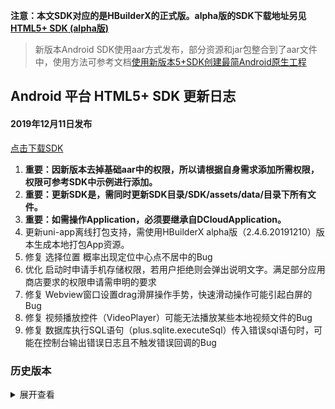 **注意：本文SDK对应的是HBuilderX的正式版。alpha版的SDK下载地址另见[HTML5+ SDK (alpha版)](https://ask.dcloud.net.cn/article/35968)**

> 新版本Android SDK使用aar方式发布，部分资源和jar包整合到了aar文件中，使用方法可参考文档[使用新版本5+SDK创建最简Android原生工程](http://ask.dcloud.net.cn/article/13232)

## Android 平台 HTML5+ SDK 更新日志

#### 2019年12月11日发布
[点击下载SDK](http://download.dcloud.net.cn/Android-SDK@2.4.6.71983_20191211.zip)

1. **重要：因新版本去掉基础aar中的权限，所以请根据自身需求添加所需权限，权限可参考SDK中示例进行添加。**
2. **重要：更新SDK是，需同时更新SDK目录/SDK/assets/data/目录下所有文件。**
3. **重要：如需操作Application，必须要继承自DCloudApplication。**
1. 更新uni-app离线打包支持，需使用HBuilderX alpha版（2.4.6.20191210）版本生成本地打包App资源。
2.  修复 选择位置 概率出现定位中心点不居中的Bug
3. 优化 启动时申请手机存储权限，若用户拒绝则会弹出说明文字。满足部分应用商店要求的权限申请需申明的要求
4. 修复 Webview窗口设置drag滑屏操作手势，快速滑动操作可能引起白屏的Bug
5.  修复 视频播放控件（VideoPlayer）可能无法播放某些本地视频文件的Bug
6. 修复 数据库执行SQL语句（plus.sqlite.executeSql）传入错误sql语句时，可能在控制台输出错误日志且不触发错误回调的Bug

### 历史版本
<details>
<summary>展开查看</summary>

#### 2019年11月15日发布
[点击下载SDK](http://download.dcloud.net.cn/Android-SDK@2.4.2.71156_20191115.zip)

1. **重要：因新版本去掉基础aar中的权限，所以请根据自身需求添加所需权限，权限可参考SDK中示例进行添加。**
2. **重要：更新SDK是，需同时更新SDK目录/SDK/assets/data/目录下所有文件。**
3. **重要：如需操作Application，必须要继承自DCloudApplication。**
1. 更新uni-app离线打包支持，需使用HBuilderX alpha版（2.4.2.20191115）版本生成本地打包App资源。
2.  新增 获取移动智能设备标识公共服务平台提供的匿名设备标识符OAID、开发者匿名设备标识符VAID、及应用匿名设备标识符AAID，可用于解决Android10无法获取设备标识（如IMEI、IMSI、Wi-Fi MAC地址等）的问题
3. 新增 在manifest中配置 App 启动时申请设备IMEI等信息的权限策略，默认调整为应用第一次启动时申请
4. 新增 Webview窗口支持暂停（pause）和恢复（resume）操作，解决页面中如果存在持续渲染隐藏后可能引起卡顿的Bug
5.  新增 文件上传支持配置分块上传参数chunkSize，解决不能真实返回上传进度的Bug
6. 修复 Webview子窗口先隐藏（hide）再添加（append）到父窗口依然显示的Bug
7. 修复 二维码（Barcode）扫描在设备横屏时显示异常的Bug
8. 修复 创建视频播放控件（VideoPlayer）时，没有开始播放视频也会停止后台背景音频的Bug
9. 优化 视频播放的操作条的拖动误触和图标美化问题
10. 修复 在部分设备上插拔usb硬件设备可能引起应用重启的Bug

#### 2019年10月24日发布
[点击下载SDK](http://download.dcloud.net.cn/Android-SDK@2.3.7.70461_20191024.zip)

1. **重要：因新版本去掉基础aar中的权限，所以请根据自身需求添加所需权限，权限可参考SDK中示例进行添加。**
2. **重要：更新SDK是，需同时更新SDK目录/SDK/assets/data/目录下所有文件。**
3. **重要：如需操作Application，必须要继承自DCloudApplication。**
1. 更新uni-app离线打包支持，需使用HBuilderX alpha版（2.3.7.20191024）版本生成本地打包App资源。
2. Android平台 修复 微信分享内容包含网络图片时，第二次操作分享会失败的Bug

#### 2019年10月21日发布
[点击下载SDK](http://download.dcloud.net.cn/Android-SDK@2.3.6.70394_20191021.zip)

1. **重要：因新版本去掉基础aar中的权限，所以请根据自身需求添加所需权限，权限可参考SDK中示例进行添加。**
2. **重要：更新SDK是，需同时更新SDK目录/SDK/assets/data/目录下所有文件。**
3. **重要：如需操作Application，必须要继承自DCloudApplication。**
1. 更新uni-app离线打包支持，需使用HBuilderX alpha版（2.3.6.20191020）版本生成本地打包App资源。
2. 修复 HBuilderX2.3.5引出的上传文件 uploadFile 可能失败的Bug

#### 2019年10月18日发布 
[点击下载SDK](http://download.dcloud.net.cn/Android-SDK@2.3.5.70306_20191018.zip)

1. **重要：因新版本去掉基础aar中的权限，所以请根据自身需求添加所需权限，权限可参考SDK中示例进行添加。**
2. **重要：更新SDK是，需同时更新SDK目录/SDK/assets/data/目录下所有文件。**
3. **重要：如需操作Application，必须要继承自DCloudApplication。**
1. 更新uni-app离线打包支持，需使用HBuilderX alpha版（2.3.5.20191018）版本生成本地打包App资源。
2. Android平台 更新 个推/UniPush SDK（4.3.7.0），解决无法上架谷歌应用市场（GooglePlay）的问题
3. Android平台 修复 MIUI11中toast背景为白色，导致前景色无法看清的Bug
4. 更新 微信登录、分享、支付SDK（5.4.3），适配Android10
5. 更新 QQ登录、分享SDK（3.3.5），新浪微博登录、分享SDK（4.4.1）
6. 更新 高德地图SDK（6.8.0），解决在部分手机上可能出现黑屏的Bug
7. 修复 数据库查询SQL语句（plus.sqlite.selectSql）返回结果中的浮点数据类型精度丢失的Bug
8. 修复 在双卡手机上获取国际移动用户识别码（IMSI）只能返回一个值的Bug
9. 修复 Android10设备上获取设备唯一标识（UUID）为空的Bug
10. 修复 上传任务（plus.uploader.createUpload）提交的请求头中包含多个Cookie的Bug
11. 修复 上传任务（plus.uploader.createUpload）不能真实返回上传进度的Bug
12. 修复 蓝牙断开设备连接（plus.bluetooth.closeBLEConnection）可能不触发onBLEConnectionStateChange事件的Bug
13. 修复 微信分享图片无法加载带重定向的url链接的Bug
14. 修复 Webview窗口动画在特定情况下可能会将pop-in/out动画自动变为slide-in/out-right的Bug

#### 2019年09月23日发布 
[点击下载SDK](http://download.dcloud.net.cn/Android-SDK@1.9.9.69757_20190923-2.zip)

1. **重要：因新版本去掉基础aar中的权限，所以请根据自身需求添加所需权限，权限可参考SDK中示例进行添加。**
2. **重要：更新SDK是，需同时更新SDK目录/SDK/assets/data/目录下所有文件。**
3. **重要：如需操作Application，必须要继承自DCloudApplication。**
1. 更新uni-app离线打包支持，需使用HBuilderX alpha版（2.3.3.20190923）版本生成本地打包App资源。

#### 2019年09月21日发布 
[点击下载SDK](http://download.dcloud.net.cn/Android-SDK@1.9.9.69694_20190921.zip)

1. **重要：因新版本去掉基础aar中的权限，所以请根据自身需求添加所需权限，权限可参考SDK中示例进行添加。**
2. **重要：更新SDK是，需同时更新SDK目录/SDK/assets/data/目录下所有文件。**
3. **重要：如需操作Application，必须要继承自DCloudApplication。**
1. 更新uni-app离线打包支持，需使用HBuilderX alpha版（2.3.2.20190921）版本生成本地打包App资源。
2. Android平台 修复 系统相册选择文件（plus.gallery.pick）设置selected参数时多次选择失效的Bug [详情](https://ask.dcloud.net.cn/question/78931)	

#### 2019年09月20日发布 
[点击下载SDK](http://download.dcloud.net.cn/Android-SDK@1.9.9.69599_20190920.zip)

1. **重要：因新版本去掉基础aar中的权限，所以请根据自身需求添加所需权限，权限可参考SDK中示例进行添加。**
2. **重要：更新SDK是，需同时更新SDK目录/SDK/assets/data/目录下所有文件。**
3. **重要：如需操作Application，必须要继承自DCloudApplication。**
1. 更新uni-app离线打包支持，需使用HBuilderX（2.3.1.20190920）版本生成本地打包App资源。

#### 2019年09月20日发布 
[点击下载SDK](http://download.dcloud.net.cn/Android-SDK@1.9.9.69546_20190920.zip)

1. **重要：因新版本去掉基础aar中的权限，所以请根据自身需求添加所需权限，权限可参考SDK中示例进行添加。**
2. **重要：更新SDK是，需同时更新SDK目录/SDK/assets/data/目录下所有文件。**
3. **重要：如需操作Application，必须要继承自DCloudApplication。**
1. 更新uni-app离线打包支持，需使用HBuilderX（2.3.0.20190919）版本生成本地打包App资源。
2. 优化 窗体动画popin/popout的效率，Android6+加入老窗体透明alpha效果（同时注意此时动画时长设置不再生效）
3. 修复 部分平板设备横屏显示时可能出现灰色区域的Bug
4. 修复 图片压缩转换（plus.zip.compressImage）后exif头信息丢失的Bug
5. 修复 获取图片信息（plus.io.getImageInfo）传入网络图片地址无法下载图片时控制台输出Unexpected identifier错误的Bug
6. 修复 设置应用全屏显示（plus.navigator.setFullscreen）时在部分刘海屏设备显示区域可能不正确的Bug
7. 修复 Webview窗口动画在Android6以下设备可能出现残影的Bug
8. 修复 使用plus.io.resolveLocalFileSystemURL方法传入路径非'/'结尾是获取目录对象entry不正确，导致entry.getDirectory创建子目录路径不对的Bug

#### 2019年08月19日发布 
[点击下载SDK](http://download.dcloud.net.cn/Android-SDK@1.9.9.68191_20190819-1.zip)

1. **重要：因新版本去掉基础aar中的权限，所以请根据自身需求添加所需权限，权限可参考SDK中示例进行添加。**
2. **重要：更新SDK是，需同时更新SDK目录/SDK/assets/data/目录下所有文件。**
3. **重要：如需操作Application，必须要继承自DCloudApplication。**
1. 更新uni-app离线打包支持，需使用HBuilderX（2.2.2.20190816）版本生成本地打包App资源。
2. 修复 部分情况下软键盘隐藏后页面底部留白的Bug [详情](https://ask.dcloud.net.cn/question/76683)
3. 修复 plus.gallery.pick选择视频后返回失败的Bug
4. 修复2.2.1引起的uniapp原生插件使用时报错找不到的问题

#### 2019年08月14日发布 
[点击下载SDK](http://download.dcloud.net.cn/Android-SDK@1.9.9.68001_20190814.zip)

1. **重要：因新版本去掉基础aar中的权限，所以请根据自身需求添加所需权限，权限可参考SDK中示例进行添加。**
2. **重要：更新SDK是，需同时更新SDK目录/SDK/assets/data/目录下所有文件。**
3. **重要：如需操作Application，必须要继承自DCloudApplication。**
1. 更新uni-app离线打包支持，需使用HBuilderX（2.2.1.20190813）版本生成本地打包App资源。
2. 修复 在小米手机上选择本地视频总是返回失败回调的Bug
3. 修复 nvue页面中input组件弹出软键盘后报js错误（Failed to receiveTasks, instance is not available）的Bug

#### 2019年08月12日发布 
[点击下载SDK](http://download.dcloud.net.cn/Android-SDK@1.9.9.67817_20190812-1.zip)

1. **重要：因新版本去掉基础aar中的权限，所以请根据自身需求添加所需权限，权限可参考SDK中示例进行添加。**
2. **重要：更新SDK是，需同时更新SDK目录/SDK/assets/data/目录下所有文件。**
3. **重要：如需操作Application，必须要继承自DCloudApplication。**
1. 更新uni-app离线打包支持，需使用HBuilderX（2.2.0.20190810）版本生成本地打包App资源。
2. 新增 5+ APP和uni-app适配支持arm64-v8a（64位）CPU类型，解决GooglePlay提审要求64位的问题
3. 更新 支付宝SDK版本为15.6.5，修复SDK版本过低可能被Google Play下架的Bug
4. 新增 支持manifest.json文件中设置屏幕方向（screenOrientation）真机运行时可立即生效（无需提交云端打包）
5. 新增 适配最新的Android Q（API等级29）系统
6. 新增 可在打包时取消x86 cpu支持，以减少apk体积
7. 修复 部分安卓4.4手机上获取设备信息（plus.device.getInfo）无法返回imei的Bug
8. 修复 微信登录第一次授权登录可能返回失败的Bug
9. 修复 华为手机调用plus.runtime.setBadgeNumber(0)无法清除应用角标的Bug

#### 2019年07月24日发布 
[点击下载SDK](http://download.dcloud.net.cn/Android-SDK@1.9.9.66861_20190724.zip)

1. **重要：因新版本去掉基础aar中的权限，所以请根据自身需求添加所需权限，权限可参考SDK中示例进行添加。**
2. **重要：更新SDK是，需同时更新SDK目录/SDK/assets/data/目录下所有文件。**
3. **重要：如需操作Application，必须要继承自DCloudApplication。**
1. 更新uni-app离线打包支持，需使用HBuilderX（2.1.3.20190723）版本生成本地打包App资源。
2. 修复 Webview子窗口调用plus.webview.startAnimation动画可能引起页面不显示的Bug
3. 修复 Webview窗口软键盘弹出高度可能不正确的Bug
4. 修复 Webview父子窗口都设置statusbar后导致显示不正确的Bug，统一为父子窗口同时设置statusbar后仅子窗口的statusbar生效
5. 修复 Webview窗口的标题栏（titleNView）设置搜索框（searchInput）后可能会同时显示标题文字（titleText）的Bug
6. 修复 wap2app应用首页为选项卡页面在全面屏手机第一次打开底部可能有空白的Bug
7. 修复 图片进行扫码识别（plus.barcode.scan）返回数据多出引号的Bug
8. 修复 获取设备信息（plus.device.getInfo）在部分只有一个IMEI号的设备（如华为荣耀6等）无返回值的Bug
9. 修复 uni-app应用中nvue页面使用uni-app编译模式打包后覆盖安装使用了weex模式（老模式）版本引起nvue页面白屏的Bug

#### 2019年07月16日发布 
[点击下载SDK](http://download.dcloud.net.cn/Android-SDK@1.9.9.66551_20190716.zip)

1. **重要：因新版本去掉基础aar中的权限，所以请根据自身需求添加所需权限，权限可参考SDK中示例进行添加。**
2. **重要：更新SDK是，需同时更新SDK目录/SDK/assets/data/目录下所有文件。**
3. **重要：如需操作Application，必须要继承自DCloudApplication。**
1. 更新uni-app离线打包支持，需使用HBuilderX（2.1.1.20190716）版本生成本地打包App资源。
2. 修复 nvue页面中image标签的placeholder属性设置本地地址可能引起崩溃的Bug
3. 修复 原生控件对象（plus.nativeObj.View）不添加到Webview窗口直接显示后无法正常关闭的Bug

#### 2019年07月15日发布 
[点击下载SDK](http://download.dcloud.net.cn/Android-SDK@1.9.9.66419_20190715.zip)

1. **重要：因新版本去掉基础aar中的权限，所以请根据自身需求添加所需权限，权限可参考SDK中示例进行添加。**
2. **重要：更新SDK是，需同时更新SDK目录/SDK/assets/data/目录下所有文件。**
3. **重要：如需操作Application，必须要继承自DCloudApplication。**
1. 更新uni-app离线打包支持，需使用HBuilderX（2.1.0.20190713）版本生成本地打包App资源。
2. 新增 5+App添加UniPush功能，替代之前的个推和小米推送。[详情](https://ask.dcloud.net.cn/article/35622)
3. 新增 获取设备信息方法（plus.device.getInfo），不再推荐使用plus.device.imei。把属性改为方法可以避免Android平台在应用启动时被某些手机提示需要电话权限的问题。[详情](https://ask.dcloud.net.cn/article/36075)
4. 云端打包API等级（targetSdkVersion）默认值调整为26，满足各主流应用市场的上架要求
5. 新增 获取应用（ipa/apk）版本号（plus.runtime.versionCode）接口 [文档](https://www.html5plus.org/doc/zh_cn/runtime.html#plus.runtime.versionCode)
6. 新增 获取应用信息（plus.runtime.getProperty）支持manifest.json文件中的版本号（version->code字段值） [文档](https://www.html5plus.org/doc/zh_cn/runtime.html#plus.runtime.WidgetInfo)
7. 修复 网络请求接口（plus.net.XMLHttpRequest）获取HTTP响应头部信息字段中多一个空格的Bug
8. 优化 图片预览（plus.nativeUI.previewImage）界面未沉浸式状态栏效果
9. 修复 配置渠道云端打包后获取的渠道信息（plus.runtime.channel）总是为空的Bug [详情](https://ask.dcloud.net.cn/question/72721)
10. 修复 HBuilderX2.0.0版本引出的plus.io.getImageInfo一直触发失败回调的Bug [详情](https://ask.dcloud.net.cn/question/72240)
11. 修复 搜索蓝牙设备（plus.bluetooth.startBluetoothDevicesDiscovery）设置为允许重复上报相同设备（allowDuplicatesKey参数为true）时，获取设备列表为空的Bug
12. 修复 图片预览（plus.nativeUI.previewImage）设置两张图片且loop为true会闪退的Bug [详情](https://ask.dcloud.net.cn/question/72711)
13. 完善 原生图片对象（plus.nativeObj.Bitmap）保存图片（save）方法兼容非预期参数 [详情](https://ask.dcloud.net.cn/question/72937)
14. 修复 使用unipush模块提交华为应用市场报“HMS根证书文件”错误的Bug [详情](https://ask.dcloud.net.cn/question/73258)
15. 修复 Webview窗口在某些情况（如退出视频全屏播放、弹出软键盘按home键后再切回前台、wap2app应用设置statusbar）可能出现底部空缺的Bug [详情](https://ask.dcloud.net.cn/question/72909)
16. 修复 subnvue窗口在某些情况下调用setStyle无效的Bug
17. 修复 视频控件（VideoPlayer）可能偶发出现进度条不更新不消失的Bug
18. 修复 视频播放（VideoPlayer）控件提交云端打包后无法播放本地视频文件的Bug [详情](https://ask.dcloud.net.cn/question/74129)
19. 修复 应用第一次运行时调用定位功能可能不弹出定位权限申请框也不触发错误回调的Bug [详情](https://ask.dcloud.net.cn/question/73081)
20. 修复 原生控件（NView）绘制字体图标在部分魅族手机上可能无法显示的Bug [详情](https://ask.dcloud.net.cn/question/64233)
21. 修复 部分手机上设置titleNView后可能引起页面高度不对的Bug [详情](https://ask.dcloud.net.cn/article/74198)
22. 修复 通过plus.runtime.launchApplication启动的应用可能出现plus.runtime.arguments更新失败的Bug [详情](https://ask.dcloud.net.cn/question/74479)
23. 修复 nvue页面云端打包后设置字体（font-family）属性可能无效的Bug
24. 修复 nvue页面创建WebSockets连接服务器总是反馈超时错误的Bug
25. 修复 uni-app为多tab应用，切换显示nvue页面时可能出现顶部留白的Bug [详情](https://ask.dcloud.net.cn/question/73687)

#### 2019年06月14日发布 
[点击下载SDK](http://download.dcloud.net.cn/Android-SDK@1.9.9.64803_20190614.zip)

1. **重要：因新版本去掉基础aar中的权限，所以请根据自身需求添加所需权限，权限可参考SDK中示例进行添加。**
2. **重要：更新SDK是，需同时更新SDK目录/SDK/assets/data/目录下所有文件。**
3. **重要：如需操作Application，必须要继承自DCloudApplication。**
1. 更新uni-app离线打包支持，需使用HBuilderX（2.0.1.20190614）版本生成本地打包App资源。
2. 修复 配置渠道云端打包后获取的渠道信息（plus.runtime.channel）总是为空的Bug
3. 修复 图片预览（plus.nativeUI.previewImage）设置两张图片且loop为true会闪退的Bug

#### 2019年06月11日发布 
[点击下载SDK](http://download.dcloud.net.cn/Android-SDK@1.9.9.64551_20190611.zip)

1. **重要：因新版本去掉基础aar中的权限，所以请根据自身需求添加所需权限，权限可参考SDK中示例进行添加。**
2. **重要：更新SDK是，需同时更新SDK目录/SDK/assets/data/目录下所有文件。**
3. **重要：如需操作Application，必须要继承自DCloudApplication。**
1. 更新uni-app离线打包支持，需使用HBuilderX（2.0.0.20190610）版本生成本地打包App资源。
2. 新增 Webview窗口标题栏（titleNView）支持获取输入搜索内容功能（getTitleNViewSearchInputText）
3. 新增 Webview窗口标题栏（titleNView）支持监听搜索输入框焦点变化事件（titleNViewSearchInputFocusChanged） 
4. 修复 Webview窗口未设置标题栏（titleNView）时可能出现显示错误的Bug
5. 修复 数据库多次执行事务（plus.sqlite.transaction）可能不成功的Bug
6. 修复 蓝牙（Bluetooth）搜索设备返回的advertisData数据丢失前两个字节的Bug
7. 修复 部分设备上开启全面屏手势的情况下获取屏幕高度（plus.screen.resolutionHeight）不正确的Bug
8. 修复 网络请求（plus.net.XMLHttpRequest）没有共享cookie的Bug
9. 修复 视频控件（VideoPlayer）切换视频可能出现无法播放的Bug
10. 修复 视频控件（VideoPlayer）播放部分rtmp协议视频可能出现没有声音的Bug
11. 修复 uni-app应用设置窗口背景透明不生效的Bug
12. 修复 调用摄像头（Camera）录像完成后点击播放可能触发错误回调的Bug

#### 2019年05月23日发布 
[点击下载SDK](http://download.dcloud.net.cn/Android-SDK@1.9.9.63615_20190523.zip)

1. **重要：因新版本去掉基础aar中的权限，所以请根据自身需求添加所需权限，权限可参考SDK中示例进行添加。**
2. **重要：更新SDK是，需同时更新SDK目录/SDK/assets/data/目录下所有文件。**
3. **重要：如需操作Application，必须要继承自DCloudApplication。**
1. 更新uni-app离线打包支持，需使用HBuilderX（1.9.9.20190522）版本生成本地打包App资源。
2. 修复 使用console.log输出日志时在以[开头时日志可能显示不全的Bug

#### 2019年05月20日发布 
[点击下载SDK](http://download.dcloud.net.cn/Android-SDK@1.9.9.63309_20190518-1.zip)

1. **重要：因新版本去掉基础aar中的权限，所以请根据自身需求添加所需权限，权限可参考SDK中示例进行添加。**
2. **重要：更新SDK是，需同时更新SDK目录/SDK/assets/data/目录下所有文件。**
3. **重要：如需操作Application，必须要继承自DCloudApplication。**
1. 更新uni-app离线打包支持，需使用HBuilderX（1.9.8.20190518）版本生成本地打包App资源。
2. 修复 uni-app应用在部分手机热启动可能出现白屏的问题
3. 修复 HBuilderX1.9.7版本引出的plus.sqlite.selectSql返回数据结构不对的问题 

#### 2019年05月18日发布 
[点击下载SDK](http://download.dcloud.net.cn/Android-SDK@1.9.9.63309_20190518-1.zip)

1. **重要：因新版本去掉基础aar中的权限，所以请根据自身需求添加所需权限，权限可参考SDK中示例进行添加。**
2. **重要：更新SDK是，需同时更新SDK目录/SDK/assets/data/目录下所有文件。**
3. **重要：如需操作Application，必须要继承自DCloudApplication。**
1. 更新uni-app离线打包支持，需使用HBuilderX（1.9.7.20190517）版本生成本地打包App资源。
2. 优化 等待对话框（plus.nativeUI.showWaiting）默认图标为圆圈（circle）样式，并补充circle和雪花的样式选择参数
3. 修复 Webview窗口嵌套时可能出现高度计算不正确的Bug [详情](https://ask.dcloud.net.cn/question/56908)
4. 修复 网络请求（plus.net.XMLHttpRequest）返回code为201~206时返回responseText不对的Bug
5. 修复 地图控件调用getUserLocation、showUserLocation可能不会弹出定位授权确认框的Bug
6. 修复 uni-app在自定义组件模式下窗口中存在地图控件时新开页面再返回可能显示异常的Bug
7. 修复 nvue页面中的pickers组件可能无法正常弹出窗口的Bug
8. 修复 蓝牙（Bluetooth）模块不初始化直接调用startBluetoothDevicesDiscovery方法可能崩溃的Bug [详情](https://ask.dcloud.net.cn/question/70752)
9. 修复 在部分手机上第一次运行时可能无法搜索到蓝牙设备的Bug
10. 修复 uni-app中播放网络地址音频可能无法播放的Bug [详情](https://ask.dcloud.net.cn/question/69393)
11. 补齐 调用摄像头录像（startVideoCapture）支持设置视频长度videoMaximumDuration参数。设置录像时间无需再使用Native.js
12. 修复 原生控件（plus.nativeObj.View）调用drawText绘制文本时position参数的top/left字段不支持auto的Bug
13. 修复 SQLite中调用executeSql执行删除数据库（drop table database）操作后执行查询selectSql方法不触发回调的Bug
14. 修复 直播推流（LivePusher）控件可能在首次创建时出现黑屏的Bug
15. 修复 定位模块（Geolocation）调用watchPosition方法监听定位变化后再调用getCurrentPosition方法可能导致监听方法失效的Bug
16. 修复 使用百度地图调用地理编码（plus.maps.Map.geocode）可能失败的Bug

#### 2019年04月27日发布 
[点击下载SDK](http://download.dcloud.net.cn/Android-SDK@1.9.9.62327_20190427.zip)

1. **重要：因新版本去掉基础aar中的权限，所以请根据自身需求添加所需权限，权限可参考SDK中示例进行添加。**
2. **重要：更新SDK是，需同时更新SDK目录/SDK/assets/data/目录下所有文件。**
3. **重要：如需操作Application，必须要继承自DCloudApplication。**
1. 更新uni-app离线打包支持，需使用HBuilderX（1.9.4.20190426）版本生成本地打包App资源。
2. 新增 Webview窗口标题栏上搜索框（searchInput）支持设置输入的文本内容 [文档](https://www.html5plus.org/doc/zh_cn/webview.html#plus.webview.WebviewObject.setTitleNViewSearchInputText)
3. 新增 请求系统权限plus.android.requestPermissions接口 [文档](https://www.html5plus.org/doc/zh_cn/android.html#plus.android.requestPermissions)
4. 修复 nvue页面调用uni.removeStorage报js错误的问题 [详情](https://ask.dcloud.net.cn/question/69595)
5. 修复 设置targetSdkVersion为28时调用plus.runtime.install安装应用无效的问题 [详情](https://ask.dcloud.net.cn/question/69331)

#### 2019年04月18日发布 
[点击下载SDK](http://download.dcloud.net.cn/Android-SDK@1.9.9.61776_20190418-1.zip)

1. **重要：因新版本去掉基础aar中的权限，所以请根据自身需求添加所需权限，权限可参考SDK中示例进行添加。**
2. **重要：更新SDK是，需同时更新SDK目录/SDK/assets/data/目录下所有文件。**
3. **重要：如需操作Application，必须要继承自DCloudApplication。**
1. 更新uni-app离线打包支持，需使用HBuilderX（1.9.2.20190417）版本生成本地打包App资源。
2. 修复 HBuilderX1.9.0版本引出的直播推流控件（LivePusher）可能黑屏的问题
3. 修复 HBuilderX1.9.0版本引出的Webview窗口非全屏时宽高可能计算不对的问题
4. 修复 HBuilderX1.9.0版本引出的uni-app首页为nvue页面可能白屏的问题
5. 修复 uni-app在自定义组件模式下调用监听设备位置变化（plus.geolocation.watchPosition）报无clearTimeout方法的问题 [详情](https://ask.dcloud.net.cn/question/68864)

#### 2019年04月16日发布 
[点击下载SDK](http://download.dcloud.net.cn/Android-SDK@1.9.9.61662_20190415.zip)

1. **重要：因新版本去掉基础aar中的权限，所以请根据自身需求添加所需权限，权限可参考SDK中示例进行添加。**
2. **重要：更新SDK是，需同时更新SDK目录/SDK/assets/data/目录下所有文件。**
1. 更新uni-app离线打包支持，需使用HBuilderX（1.9.1.20190415）版本生成本地打包App资源。
2. 修复 设置targetSdkVersion为25及以上时调用系统分享（plus.share.sendWithSystem）无效的问题
3. 修复 Webview标题栏的输入框（searchInput）在部分设备无法获得焦点的问题

#### 2019年04月12日发布 
[点击下载SDK](http://download.dcloud.net.cn/Android-SDK@1.9.9.61555_20190412.zip)

1. **重要：因新版本去掉基础aar中的权限，所以请根据自身需求添加所需权限，权限可参考SDK中示例进行添加。**
2. **重要：更新SDK是，需同时更新SDK目录/SDK/assets/data/目录下所有文件。**
1. 更新uni-app离线打包支持，需使用HBuilderX（1.9.0.20190413）版本生成本地打包App资源。
2. 优化 音频播放（AudioPlayer）功能，支持设置自动播放(autoplay)、循环播放(loop)、开始播放位置(startTime)、音频标题(title)及监听播放相关事件等
3. 修复 直播推流（LivePusher）控件在Android8.0及以上系统可能引起崩溃的问题
4. 修复 调用通讯录查找联系人方法（find）在Android8.0及以上系统可能引起崩溃的问题
5. 修复 修复 二维码扫描控件（Barcode）可能出现扫描框不居中的问题
6. 修复 UniPush通过厂商通道接收到多条消息后点击可能不触发click事件的问题

#### 2019年04月01日发布 
[点击下载SDK](http://download.dcloud.net.cn/Android-SDK@1.9.9.60827_20190401.zip)

1. **重要：因新版本去掉基础aar中的权限，所以请根据自身需求添加所需权限，权限可参考SDK中示例进行添加。**
2. **重要：更新SDK是，需同时更新SDK目录/SDK/assets/data/目录下所有文件。**
1. 更新uni-app离线打包支持，需使用HBuilderX（1.8.2.20190330）版本生成本地打包App资源。
2. SQLite模块（plus.sqlite.*），支持操作本地数据库文件。[打包配置指南](https://ask.dcloud.net.cn/article/35729)。[API文档](https://www.html5plus.org/doc/zh_cn/sqlite.html)
3. 新增 页面中input标签type=file时支持选择摄像头拍照
4. 修复 应用从后台重新激活后plus.runtime.arguments值可能不更新的问题
5. 修复 视频控件（VideoPlayer）云端打包后可能无法播放本地视频文件的问题
6. 修复 二维码扫描（Barcode）控件多次创建大小不同时可能导致识别区域偏移的问题
7. 修复 uni-app应用资源通过wgt升级可能提示缺少uninview模块的问题
8. 修复 Android9设备调用plus.runtime.install安装apk无效的问题

#### 2019年03月15日发布 
[点击下载SDK](http://download.dcloud.net.cn/Android-SDK@1.9.9.59671_20190315.zip)

1. **重要：因新版本去掉基础aar中的权限，所以请根据自身需求添加所需权限，权限可参考SDK中示例进行添加。**
2. **重要：更新SDK是，需同时更新SDK目录/SDK/assets/data/目录下所有文件。**
1. 更新uni-app离线打包支持，需使用HBuilderX（1.7.0.20190314）版本生成本地打包App资源。
2. 更新 个推SDK更新为4.3.20版本，兼容Android9.0
3. 修复 Webview窗口标题栏（titleNView）设置backgroundColor属性后系统状态栏背景可能不生效的问题
4. 修复 在部分Android8.0设备调用 plus.runtime.install 接口无法安装apk的问题
5. 修复 在部分Android8.0设备调用 plus.runtime.openFile 接口打开文件可能无效的问题
6. 修复 二维码扫描窗口无法全屏显示的问题（参考HelloH5模板应用的Barcode示例页面）
7. 修复 修复 二维码扫描窗口未授权相机权限后返回可能引起横屏显示的问题
8. 视频控件（VideoPlayer）无法播放部分rtsp、rtmp视频，缓冲时间过长，切换视频播放进度未更新等问题
9. 修复 nvue页面中image标签圆角（borderRadius）不生效的问题

#### 2019年02月21日发布 
[点击下载SDK](http://download.dcloud.net.cn/Android-SDK@1.9.9.58821_20190221.zip)

1. **重要：因新版本去掉基础aar中的权限，所以请根据自身需求添加所需权限，权限可参考SDK中示例进行添加。**
2. **重要：更新SDK是，需同时更新SDK目录/SDK/assets/data/目录下所有文件。**
1. 更新uni-app离线打包支持，需使用HBuilderX（1.6.2.20190220）版本生成本地打包App资源。
2. 修复 获取语言（plus.os.language、navigator.language）一直返回英文（en_US）的问题
3. 修复 下载任务未配置fileName参数并且url地址中未包含文件名称时可能导致下载失败的问题
4. 修复searchInput在uni-app中autoFocus会自动关闭软键盘的问题
5. 修复 视频播放（VideoPlayer）控件无法播放本地视频文件的问题
6. 修复 修复 蓝牙连接设备后可能立即中断（日志提示Cannot read property 'map' of null）的问题
7. 修复 nvue页面中image标签不触发load事件的问题
8. 修复 修复 nvue页面中slider标签初始化设置index属性不生效的问题

#### 2019年01月21日发布 
[点击下载SDK](http://download.dcloud.net.cn/Android-SDK@1.9.9.58073_20190121.zip)

1. **重要：因新版本去掉基础aar中的权限，所以请根据自身需求添加所需权限，权限可参考SDK中示例进行添加。**
2. **重要：更新SDK是，需同时更新SDK目录/SDK/assets/data/目录下所有文件。**
1. 更新uni-app离线打包支持，需使用HBuilderX（1.5.1或1.5.2）版本生成本地打包App资源。
2. 调整SDK默认为高德地图。
3. 标题栏按钮（WebviewTitleNViewButtonStyles）支持红点、角标和向下箭头等
4. 修复 窗口中原生标题栏（titleNView）style为transparent样式时返回按钮图标不可见的问题
5. 修复 窗口中包含地图控件时切换动画可能出现白屏现象的问题
6. 修复 窗口设置显示进度条（progress）在页面跳转时可能不触发显示进度的问题
7. 修复 二维码扫描窗口无法全屏显示的问题（参考HelloH5模板应用的Barcode示例页面）
8. 修复 视频播放（VideoPlayer）控件断网恢复后可能无法继续播放的问题
9. 修复 设置应用启动图片为.9.png时有可能出现拉伸显示的问题
10. 修复 原生控件（NView）绘制图片是left/top属性值设置为auto时无法居中显示的问题
11. 修复 原生控件（NView）字体或背景颜色值使用rgba格式时无法容错解析空格的问题
12. 修复 百度地图在部分手机上可能出现闪黑的问题
13. 修复 推送消息传输透传数据时可能出现payload参数无法返回的问题
14. 更新 小米推送SDK版本为3.6.12
15. 修复 窗口使用circle样式下拉刷新时可能不触发H5中touchcancel事件的问题
16. 修复 下载（Downloader）任务过多时暂停后可能无法再继续的问题
17. 修复 上传（Uploader）任务的地址为https时可能无法正常上传的问题
18. 修复 nvue页面在非解压模式可能出现图片无法正常显示的问题

#### 2018年12月26日发布 
[点击下载SDK](http://download.dcloud.net.cn/Android-SDK@1.9.9.56749_20181226-1.zip)

1. **重要：因新版本去掉基础aar中的权限，所以请根据自身需求添加所需权限，权限可参考SDK中示例进行添加。**
1. 更新uni-app离线打包支持，需使用HBuilderX（1.4.0.XXXX）版本生成本地打包App资源.
2. 更新 nvue页面渲染内核，速度更快、效率更高
3. 优化 应用图标角标设置支持华为手机、适配新版本小米手机
4. 优化 支持Android9.0查询是否为刘海屏设备（plus.navigator.hasNotchInScreen）
5. 修复 部分Android9.0设备上可能弹出"Detected problems with API compatibility"提示框问题
6. 修复 打包设置gargetSDKVersion大于26可能导致无法接收推送消息的问题
7. 修复 蓝牙读写二进制数据可能不正确的问题
8. 修复 Webview窗口的titleNView设置为transparent样式时可能直接显示文字的问题
9. 修复 Webview窗口的titleNView上按钮字体图标可能不居中显示的问题

#### 2018年12月12日发布 
[点击下载SDK](http://download.dcloud.net.cn/Android-SDK@1.9.9.55933_20181212.zip)

1. **重要：因新版本去掉基础aar中的权限，所以请根据自身需求添加所需权限，权限可参考SDK中示例进行添加。**
1. 更新uni-app离线打包支持，需使用HBuilderX（1.3.1.20181211）版本生成本地打包App资源.
2. 新增 支持蓝牙模块 [详见](http://www.html5plus.org/doc/zh_cn/bluetooth.html)
3. 新增 支持启动微信小程序（plus.share.ShareService.launchMiniProgram），同时需在manifest中配置navigateToMiniProgramAppIdList
4. 新增 titleNView配置支持左右内边距（padding/padding-left/padding-right）和按钮的宽度（width）
5. 新增 查询设备是否为刘海屏设备接口（plus.navigator.hasNotchInScreen）
6. 更新 百度地图SDK（v5.2.1）及百度定位SDK（v7.5.0）
7. 更新barcode模块，优化二维码识别，修复部分二维码可能无法识别的问题（barcode离线打包集成发生变化，请参考SDK中文档集成）
8. 修复 Webview的默认下拉刷新样式可能显示不正常的问题
9. 修复 Webview未显示时通过setStyle方法设置参数可能无法及时生效的问题
10. 优化 从相册选择图片（plus.gallery.pick）界面交互体验，修复 在部分手机设置filter为video无效的问题
11. 修复 视频控件（VideoPlayer）全屏/非全屏切换导致视频从头播放的问题

#### 2018年11月27日发布 
[点击下载SDK](http://download.dcloud.net.cn/Android-SDK@1.9.9.55187_20181127.zip)

1. **重要：因新版本去掉基础aar中的权限，所以请根据自身需求添加所需权限，权限可参考SDK中示例进行添加。**
1. 更新uni-app离线打包支持，需使用HBuilderX（1.2.1.20181126）版本生成本地打包App资源
2. 新增 nvue页面支持bindingx
3. 优化 原生图片预览（plus.nativeUI.previewImage）的UI操作体验
4. 修复 Webview窗口default样式下拉刷新不触发pullToRefresh事件的问题
5. 新增 Webview窗口支持配置显示页面加载进度条（WebviewStyles的progress属性）
6. 修复 从无法微信小程序启动的问题
7. 修复 Webview窗口default样式下拉刷新不触发pullToRefresh事件的问题
8. 修复 视频播放控件（VideoPlayer）在自动调节亮度模式进入全屏变黑的问题
9. 修复 nvue页面不支持Websocket功能的问题
10. 修复 nvue页面未设置titleNView时可能显示不正常的问题
11. 删除lib.5plus.base-release.aar基座中敏感权限，因权限缺失导致的运行失败需手动添加到AndroidManifest.xml中

#### 2018年11月09日发布 
[点击下载SDK](http://download.dcloud.net.cn/Android-SDK@1.9.9.53439_20181109.zip)

1. 更新uni-app离线打包支持，需使用HBuilderX（1.1.0.20181030）版本生成本地打包App资源
2. 修改高德地图定位权限和marker点击问题
3. 若小米手机运行时出现弹窗提醒，请将targetSdkVersion调至28

#### 2018年09月29日发布 
[点击下载SDK](http://download.dcloud.net.cn/Android-SDK@1.9.9.52372_20180929-2.zip)

1. 新增支持uni-app离线打包（HBuilderX中生成本地打包App资源）
2. 简化SDK集成方式，优化jar为aar。
2. 新增支持视频播放控件、直播推流等控件；
3. 更新分享SDK（微信、新浪微博），支持分享音频、视频、小程序等；
4. 修复已知5+API的bug，提升稳定性。

#### 2018年05月11日发布 
[点击下载SDK](http://download.dcloud.net.cn/Android-SDK@1.9.9.45003_20180511-3.zip)

1. 修复近期发现的一些bug，提升稳定性

#### 2018年03月21日发布 
[点击下载SDK](http://download.dcloud.net.cn/Android-SDK@1.9.9.43349_20180321.zip)

1. 支持玩咖广告。
2. 同步更新流应用内核：修复一些已知的BUG等

#### 2018年03月19日发布 
[点击下载SDK](http://download.dcloud.net.cn/Android-SDK@1.9.9.43166_20180319.zip)

1. 去掉android.support.v4包引用，由开发者在gradle文件自行配置
2. 同步更新流应用内核：修复一些已知的BUG等

#### 2018年03月14日发布 
[点击下载SDK](http://download.dcloud.net.cn/Android-SDK@1.9.9.42938_20180314.zip)

1. 完善广告功能，可以通过配置manifest.json控制是否使用开屏广告
2. 同步更新流应用内核：修复一些已知的BUG等
</details>